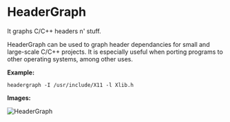 HeaderGraph
===========

It graphs C/C++ headers n' stuff.

HeaderGraph can be used to graph header dependancies for small and large-scale C/C++ projects.
It is especially useful when porting programs to other operating systems, among other uses.

**Example:**

```
headergraph -I /usr/include/X11 -l Xlib.h
```

**Images:**

![HeaderGraph](http://i.imgur.com/thR0FYu.png)
